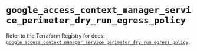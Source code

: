 # `google_access_context_manager_service_perimeter_dry_run_egress_policy`

Refer to the Terraform Registry for docs: [`google_access_context_manager_service_perimeter_dry_run_egress_policy`](https://registry.terraform.io/providers/hashicorp/google-beta/6.4.0/docs/resources/google_access_context_manager_service_perimeter_dry_run_egress_policy).
